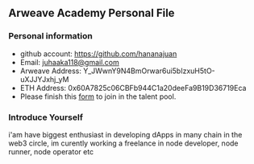 ## Arweave Academy Personal File

### Personal information

- github account: https://github.com/hananajuan
- Email: juhaaka118@gmail.com
- Arweave Address: Y_JWwnY9N4BmOrwar6ui5bIzxuH5tO-uXJJYJxhj_yM
- ETH Address: 0x60A7825c06CBFb944C1a20deeFa9B19D36719Eca
- Please finish this [form](https://docs.google.com/forms/d/e/1FAIpQLSfWA5fIIcBgmRppm3jNz5vmf9Mai_QMVil-2pO4r7YKn_Zhtw/viewform?usp=sf_link) to join in the talent pool.

### Introduce Yourself
 i'am have biggest enthusiast in developing dApps in many chain in the web3 circle, im curently working a freelance in node developer, node runner, node operator etc

